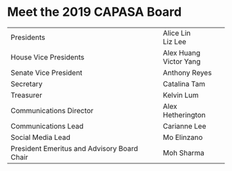 # Meet the 2019 CAPASA Board

<table>
  <tr>
    <td>Presidents</td>
    <td>Alice Lin <br> Liz Lee </td>
  </tr>
  <tr>
    <td>House Vice Presidents</td>
    <td>Alex Huang <br> Victor Yang</td>
  </tr>
  <tr>
    <td>Senate Vice President</td>
    <td>Anthony Reyes</td>
  </tr>
  <tr>
    <td>Secretary</td>
    <td>Catalina Tam</td>
  </tr>
  <tr>
    <td>Treasurer</td>
    <td>Kelvin Lum</td>
  </tr>
  <tr>
    <td>Communications Director</td>
    <td>Alex Hetherington</td>
  </tr>
  <tr>
    <td>Communications Lead</td>
    <td>Carianne Lee</td>
  </tr>
  <tr>
    <td>Social Media Lead</td>
    <td>Mo Elinzano</td>
  </tr>
  <tr>
    <td>President Emeritus and Advisory Board Chair</td>
    <td>Moh Sharma</td>
  </tr>
</table>
